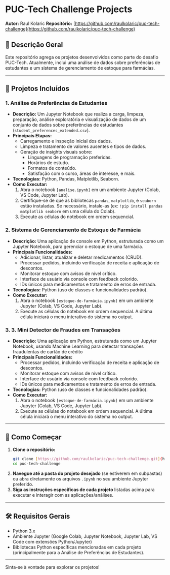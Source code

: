 # PUC-Tech Challenge Projects

**Autor:** Raul Kolaric
**Repositório:** [https://github.com/raulkolaric/puc-tech-challenge](https://github.com/raulkolaric/puc-tech-challenge)

## 📝 Descrição Geral

Este repositório agrega os projetos desenvolvidos como parte do desafio PUC-Tech. Atualmente, inclui uma análise de dados sobre preferências de estudantes e um sistema de gerenciamento de estoque para farmácias.

---

## 📂 Projetos Incluídos

### 1. Análise de Preferências de Estudantes
   - **Descrição:** Um Jupyter Notebook que realiza a carga, limpeza, preparação, análise exploratória e visualização de dados de um conjunto de dados sobre preferências de estudantes (`student_preferences_extended.csv`).
   - **Principais Etapas:**
      - Carregamento e inspeção inicial dos dados.
      - Limpeza e tratamento de valores ausentes e tipos de dados.
      - Geração de insights visuais sobre:
         - Linguagens de programação preferidas.
         - Horários de estudo.
         - Formatos de conteúdo.
         - Satisfação com o curso, áreas de interesse, e mais.
   - **Tecnologias:** Python, Pandas, Matplotlib, Seaborn.
   - **Como Executar:**
      1. Abra o notebook `[analise.ipynb]` em um ambiente Jupyter (Colab, VS Code, Jupyter Lab).
      2. Certifique-se de que as bibliotecas `pandas`, `matplotlib`, e `seaborn` estão instaladas. Se necessário, instale-as (ex: `!pip install pandas matplotlib seaborn` em uma célula do Colab).
      3. Execute as células do notebook em ordem sequencial.

### 2. Sistema de Gerenciamento de Estoque de Farmácia
   - **Descrição:** Uma aplicação de console em Python, estruturada como um Jupyter Notebook, para gerenciar o estoque de uma farmácia.
   - **Principais Funcionalidades:**
      - Adicionar, listar, atualizar e deletar medicamentos (CRUD).
      - Processar pedidos, incluindo verificação de receita e aplicação de descontos.
      - Monitorar estoque com avisos de nível crítico.
      - Interface de usuário via console com feedback colorido.
      - IDs únicos para medicamentos e tratamento de erros de entrada.
   - **Tecnologias:** Python (uso de classes e funcionalidades padrão).
   - **Como Executar:**
      1. Abra o notebook `[estoque-de-farmácia.ipynb]` em um ambiente Jupyter (Colab, VS Code, Jupyter Lab).
      2. Execute as células do notebook em ordem sequencial. A última célula iniciará o menu interativo do sistema no output.

### 3. 3. Mini Detector de Fraudes em Transações
   - **Descrição:** Uma aplicação em Python, estruturada como um Jupyter Notebook, usando Machine Learning para detectar transações fraudulentas de cartão de crédito
   - **Principais Funcionalidades:**
      - Processar pedidos, incluindo verificação de receita e aplicação de descontos.
      - Monitorar estoque com avisos de nível crítico.
      - Interface de usuário via console com feedback colorido.
      - IDs únicos para medicamentos e tratamento de erros de entrada.
   - **Tecnologias:** Python (uso de classes e funcionalidades padrão).
   - **Como Executar:**
      1. Abra o notebook `[estoque-de-farmácia.ipynb]` em um ambiente Jupyter (Colab, VS Code, Jupyter Lab).
      2. Execute as células do notebook em ordem sequencial. A última célula iniciará o menu interativo do sistema no output.
---

## 🚀 Como Começar

1.  **Clone o repositório:**
    ```bash
    git clone [https://github.com/raulkolaric/puc-tech-challenge.git](https://github.com/raulkolaric/puc-tech-challenge.git)
    cd puc-tech-challenge
    ```
2.  **Navegue até a pasta do projeto desejado** (se estiverem em subpastas) ou abra diretamente os arquivos `.ipynb` no seu ambiente Jupyter preferido.
3.  **Siga as instruções específicas de cada projeto** listadas acima para executar e interagir com as aplicações/análises.

---

## 🛠️ Requisitos Gerais

* Python 3.x
* Ambiente Jupyter (Google Colab, Jupyter Notebook, Jupyter Lab, VS Code com extensões Python/Jupyter)
* Bibliotecas Python específicas mencionadas em cada projeto (principalmente para a Análise de Preferências de Estudantes).

---

Sinta-se à vontade para explorar os projetos!
